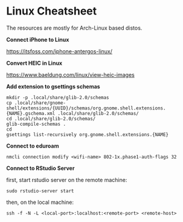 # Linux Cheatsheet

The resources are mostly for Arch-Linux based distos.

**Connect iPhone to Linux**

https://itsfoss.com/iphone-antergos-linux/

**Convert HEIC in Linux**

https://www.baeldung.com/linux/view-heic-images

**Add extension to gsettings schemas**

```
mkdir -p .local/share/glib-2.0/schemas
cp .local/share/gnome-shell/extensions/{UUID}/schemas/org.gnome.shell.extensions.{NAME}.gschema.xml .local/share/glib-2.0/schemas/
cd .local/share/glib-2.0/schemas/
glib-compile-schemas .
cd
gsettings list-recursively org.gnome.shell.extensions.{NAME}
```

**Connect to eduroam**

```
nmcli connection modify <wifi-name> 802-1x.phase1-auth-flags 32
```

**Connect to RStudio Server**

first, start rstudio server on the remote machine:

```
sudo rstudio-server start
```

then, on the local machine:

```
ssh -f -N -L <local-port>:localhost:<remote-port> <remote-host>
```

